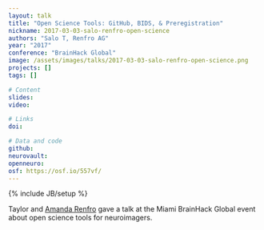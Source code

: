 ```yaml
---
layout: talk
title: "Open Science Tools: GitHub, BIDS, & Preregistration"
nickname: 2017-03-03-salo-renfro-open-science
authors: "Salo T, Renfro AG"
year: "2017"
conference: "BrainHack Global"
image: /assets/images/talks/2017-03-03-salo-renfro-open-science.png
projects: []
tags: []

# Content
slides:
video:

# Links
doi:

# Data and code
github:
neurovault:
openneuro:
osf: https://osf.io/557vf/
---
```

{% include JB/setup %}

Taylor and [Amanda Renfro](https://github.com/neuroumbrage) gave a talk at the Miami BrainHack Global event about open science tools for neuroimagers.
